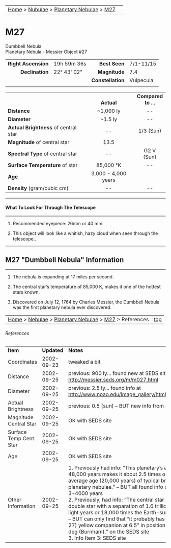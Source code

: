 <script src="/js/whatsup.js"></script>
<script type="text/javascript">
	var objectName ="M27"
	var objectDesc ="Dumbbell<br/>Planetary Nebula<br/>in the Constellation<br/>Vulpecula"
	var objectImage="m27.jpg"
</script>

|    |    |
|:---|---:|
|[Home](/notes/#object-notes) > [Nubulae](/notes/#nebulae) > [Planetary Nebulae](../!planetary-nebulae-info) > [M27](#m27)| <div id=whatsup></div> |

# M27
Dumbbell Nebula<br/>
Planetary Nebula - Messier Object #27

|   |   |   |   |
|--:|:--|--:|:--|
|**Right Ascension**|19h 59m 36s|**Best Seen**|7/1-11/15|
|**Declination**|22&deg; 43' 02"	|**Magnitude**|7.4|
|   |   |**Constellation**|Vulpecula|
|   |   |   |   |

|   |   |   |
|---|:---:|:---:|
|   | <br/>**Actual**| **Compared<br/>to ...** |
|**Distance** | ~1,000 ly | -- |
|**Diameter** | ~1.5 ly | -- |
|**Actual Brightness** of central star| -- | 1/3 (Sun) |
|**Magnitude** of central star | 13.5 |   |
|**Spectral Type** of central star | -- | G2 V (Sun) |
|**Surface Temperature** of star | 85,000 &deg;K | -- |
|**Age** | 3,000 - 4,000 years |   |
|**Density** (gram/cubic cm) | -- | -- |

---
#### What To Look For Through The Telescope
---

1.	Recommended eyepiece: 26mm or 40 mm.

2.	This object will look like a whitish, hazy cloud when seen through the telescope..

---
## M27 "Dumbbell Nebula" Information
---
   
1.	The nebula is expanding at 17 miles per second.
   
2.	The central star’s temperature of 85,000 K, makes it one of the hottest stars known.
   
3.	Discovered on July 12, 1764 by Charles Messier, the Dumbbell Nebula was the first planetary nebula ever discovered.

|    |    |
|:---|---:|
|[Home](/notes/#object-notes) > [Nebulae](/notes/#nebulae) > [Planetary Nebulae](../!planetary-nebulae-info) > [M27](#m27) > References| [top](#m27) |

###### References
|             |             |           |
|-------------|-------------|-----------|
| **Item**    | **Updated** | **Notes** |
|Coordinates|2002-09-23|tweaked a bit|
|Distance|2002-09-25|previous: 900 ly... found new at SEDS site <http://messier.seds.org/m/m027.html>|
|Diameter|2002-09-25|previous: 2.5 ly... found info at <http://www.noao.edu/image_gallery/html/im0054.html>|
|Actual Brightness|2002-09-25|previous: 0.5 (sun)  – BUT new info from SEDS|
|Magnitude Central Star|2002-09-25|OK with SEDS site|
|Surface Temp Cent. Star|2002-09-25|OK with SEDS site|
|Age|2002-09-25|OK with SEDS site|
|Other Information|2002-09-25|1. Previously had info: “This planetary’s age of 48,000 years makes it about 2.5 times older than the average age (20,000 years) of typical bright planetary nebulae.”  – BUT all found info says age only 3-4000 years<br/>2. Previously, had info: “The central star may be a double star with a separation of 1.6 trillion miles (.28 light years or 18,000 times the Earth-sun distance).”  – BUT can only find that “it probably has a faint (mag 27) yellow companion at 6.5" in position angle214 deg (Burnham).” on the SEDS site<br/>3. Info Item 3: SEDS site|
